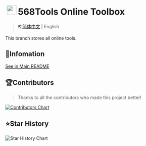 # <img height="30" style="margin: -3px 5px;" src="https://Tools.PJ568.sbs/img/icon.svg"/>568Tools Online Toolbox

> 🌏[简体中文](./README.md) | English

This branch stores all online tools.

## 📖Infomation

[See in Main README](https://tools.pj568.sbs/README_EN.md)

## 🏆Contributors

> Thanks to all the contributors who made this project better!

[![Contributors Chart](https://contrib.rocks/image?repo=PJ-568/568tools)](https://github.com/PJ-568/568tools/graphs/contributors)

## ⭐Star History

![Star History Chart](https://api.star-history.com/svg?repos=PJ-568/568tools&type=Date)